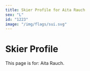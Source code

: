 ```yaml
---
title: Skier Profile for Aita Rauch
sex: "L"
id: "1223"
image: "/img/flags/sui.svg" 
---
```


# Skier Profile

This page is for: Aita Rauch.
    